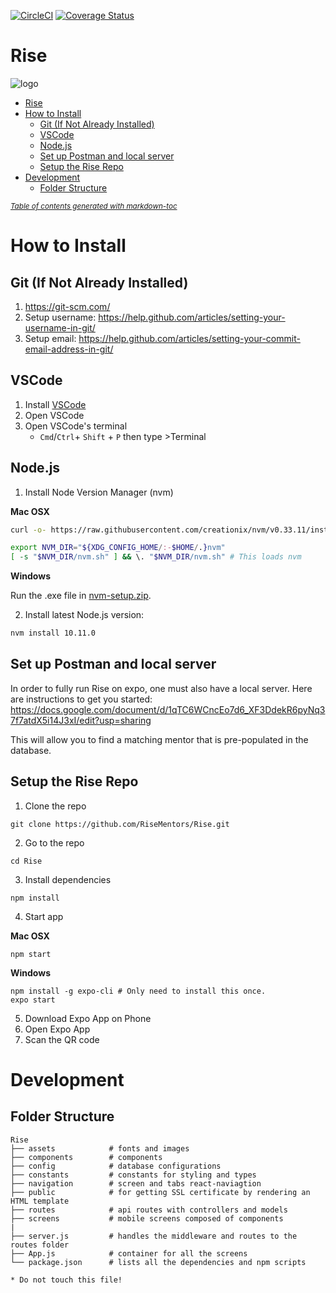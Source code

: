 [![CircleCI](https://circleci.com/gh/RiseCareerAcademy/Rise/tree/master.svg?style=svg)](https://circleci.com/gh/RiseMentors/Rise/tree/master)
[![Coverage Status](https://coveralls.io/repos/github/RiseCareerAcademy/Rise/badge.svg?branch=master)](https://coveralls.io/github/RiseCareerAcademy/Rise?branch=master)
# Rise
![logo](http://risecareer.org/images/logo.png)
- [Rise](#rise)
- [How to Install](#how-to-install)
  * [Git (If Not Already Installed)](#git--if-not-already-installed-)
  * [VSCode](#vscode)
  * [Node.js](#nodejs)
  * [Set up Postman and local server](#set-up-postman-and-local-server)
  * [Setup the Rise Repo](#setup-the-rise-repo)
- [Development](#development)
  * [Folder Structure](#folder-structure)

<small><i><a href='http://ecotrust-canada.github.io/markdown-toc/'>Table of contents generated with markdown-toc</a></i></small>

# How to Install

## Git (If Not Already Installed)
1. https://git-scm.com/
2. Setup username: https://help.github.com/articles/setting-your-username-in-git/ 
3. Setup email: https://help.github.com/articles/setting-your-commit-email-address-in-git/ 

## VSCode
1. Install [VSCode](https://code.visualstudio.com/)
2. Open VSCode
3. Open VSCode's terminal
    - `Cmd`/`Ctrl`+ `Shift` + `P` then type >Terminal
## Node.js
1. Install Node Version Manager (nvm) 

**Mac OSX**

```bash
curl -o- https://raw.githubusercontent.com/creationix/nvm/v0.33.11/install.sh | bash
```
```bash
export NVM_DIR="${XDG_CONFIG_HOME/:-$HOME/.}nvm"
[ -s "$NVM_DIR/nvm.sh" ] && \. "$NVM_DIR/nvm.sh" # This loads nvm
```
**Windows**

Run the .exe file in [nvm-setup.zip](https://github.com/coreybutler/nvm-windows/releases/download/1.1.7/nvm-setup.zip).

2. Install latest Node.js version:
```bash
nvm install 10.11.0 
```
## Set up Postman and local server

In order to fully run Rise on expo, one must also have a local server. Here are instructions to get you started:
https://docs.google.com/document/d/1qTC6WCncEo7d6_XF3DdekR6pyNq37f7atdX5i14J3xI/edit?usp=sharing

This will allow you to find a matching mentor that is pre-populated in the database.

## Setup the Rise Repo
1. Clone the repo
```
git clone https://github.com/RiseMentors/Rise.git
```
2. Go to the repo
```
cd Rise
```
3. Install dependencies
```
npm install
```
4. Start app

**Mac OSX**
```
npm start
```
**Windows**
```
npm install -g expo-cli # Only need to install this once.
expo start
```
5. Download Expo App on Phone
6. Open Expo App
7. Scan the QR code

# Development

## Folder Structure

```
Rise
├── assets            # fonts and images
├── components        # components
├── config            # database configurations
├── constants         # constants for styling and types
├── navigation        # screen and tabs react-naviagtion
├── public            # for getting SSL certificate by rendering an HTML template
├── routes            # api routes with controllers and models
├── screens           # mobile screens composed of components
|
├── server.js         # handles the middleware and routes to the routes folder
├── App.js            # container for all the screens
└── package.json      # lists all the dependencies and npm scripts

* Do not touch this file!
```
